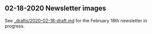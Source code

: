 ## 02-18-2020 Newsletter images

See [_drafts/2020-02-18-draft.md](../../_drafts/2020-02-18-draft.md) for the February 18th newsletter in progress.
